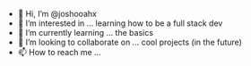 - 👋 Hi, I’m @joshooahx
- 👀 I’m interested in ... learning how to be a full stack dev
- 🌱 I’m currently learning ... the basics 
- 💞️ I’m looking to collaborate on ... cool projects (in the future)
- 📫 How to reach me ... 

<!---
joshooahx/joshooahx is a ✨ special ✨ repository because its `README.md` (this file) appears on your GitHub profile.
You can click the Preview link to take a look at your changes.
--->
